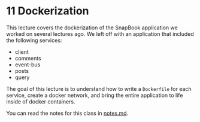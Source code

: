 # 11 Dockerization

This lecture covers the dockerization of the SnapBook application we worked on several lectures ago. We left off with an application that included the following services:

- client
- comments
- event-bus
- posts
- query

The goal of this lecture is to understand how to write a `Dockerfile` for each service, create a docker network, and bring the entire application to life inside of docker containers.

You can read the notes for this class in [notes.md](notes.md).
